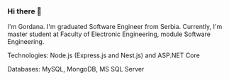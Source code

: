 ### Hi there 👋

I'm Gordana. I'm graduated Software Engineer from Serbia. Currently, I'm master student at Faculty of Electronic Engineering, module Software Engineering.

Technologies: Node.js (Express.js and Nest.js) and ASP.NET Core

Databases: MySQL, MongoDB, MS SQL Server
